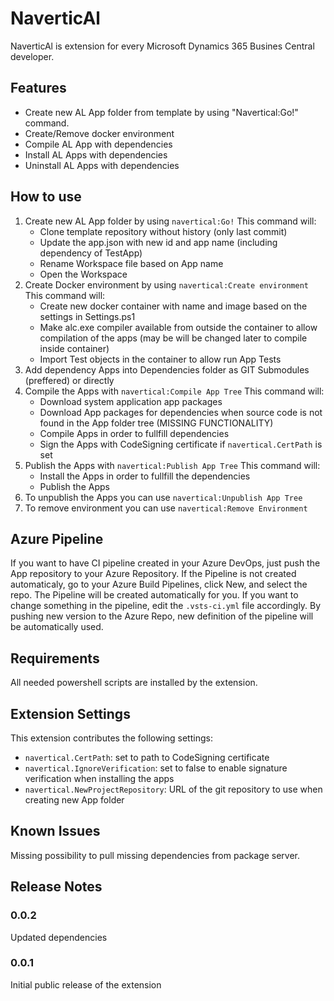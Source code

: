 # NaverticAl

NaverticAl is extension for every Microsoft Dynamics 365 Busines Central developer.

## Features

* Create new AL App folder from template by using "Navertical:Go!" command.
* Create/Remove docker environment
* Compile AL App with dependencies
* Install AL Apps with dependencies
* Uninstall AL Apps with dependencies

## How to use

1. Create new AL App folder by using `navertical:Go!`
    This command will:
    * Clone template repository without history (only last commit)
    * Update the app.json with new id and app name (including dependency of TestApp)
    * Rename Workspace file based on App name
    * Open the Workspace
2. Create Docker environment by using `navertical:Create environment`
    This command will:
    * Create new docker container with name and image based on the settings in Settings.ps1
    * Make alc.exe compiler available from outside the container to allow compilation of the apps (may be will be changed later to compile inside container)
    * Import Test objects in the container to allow run App Tests
3. Add dependency Apps into Dependencies folder as GIT Submodules (preffered) or directly
4. Compile the Apps with `navertical:Compile App Tree`
    This command will:
    * Download system application app packages
    * Download App packages for dependencies when source code is not found in the App folder tree (MISSING FUNCTIONALITY)
    * Compile Apps in order to fullfill dependencies
    * Sign the Apps with CodeSigning certificate if `navertical.CertPath` is set
5. Publish the Apps with `navertical:Publish App Tree`
    This command will:
    * Install the Apps in order to fullfill the dependencies
    * Publish the Apps
6. To unpublish the Apps you can use `navertical:Unpublish App Tree`
7. To remove environment you can use `navertical:Remove Environment`

## Azure Pipeline

If you want to have CI pipeline created in your Azure DevOps, just push the App repository to your Azure Repository. If the Pipeline is not created automaticaly, go to your Azure Build Pipelines, click New, and select the repo. The Pipeline will be created automatically for you. If you want to change something in the pipeline, edit the  `.vsts-ci.yml` file accordingly. By pushing new version to the Azure Repo, new definition of the pipeline will be automatically used.

## Requirements

All needed powershell scripts are installed by the extension.

## Extension Settings

This extension contributes the following settings:

* `navertical.CertPath`: set to path to CodeSigning certificate
* `navertical.IgnoreVerification`: set to false to enable signature verification when installing the apps
* `navertical.NewProjectRepository`: URL of the git repository to use when creating new App folder

## Known Issues

Missing possibility to pull missing dependencies from package server.

## Release Notes

### 0.0.2

Updated dependencies

### 0.0.1

Initial public release of the extension

